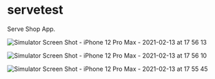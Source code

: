 # servetest

Serve Shop App.

![Simulator Screen Shot - iPhone 12 Pro Max - 2021-02-13 at 17 56 13](https://user-images.githubusercontent.com/37479633/107856073-15e3df00-6e26-11eb-81ba-264879838f6d.png)

![Simulator Screen Shot - iPhone 12 Pro Max - 2021-02-13 at 17 56 10](https://user-images.githubusercontent.com/37479633/107856107-4a579b00-6e26-11eb-8af4-4c979af29295.png)

![Simulator Screen Shot - iPhone 12 Pro Max - 2021-02-13 at 17 55 45](https://user-images.githubusercontent.com/37479633/107856115-55aac680-6e26-11eb-889b-848eabf8df94.png)
